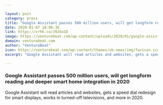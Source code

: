 ```yaml
---

layout: post
category: press
title: "Google Assistant passes 500 million users, will get longform reading and deeper smart home integration in 2020"
date: 2020-01-07 18:06:36
link: https://vrhk.co/39Jko1D
image: https://venturebeat.com/wp-content/uploads/2020/01/google-assistant-ces.jpg?w=1200&strip=all
domain: venturebeat.com
author: "VentureBeat"
icon: https://venturebeat.com/wp-content/themes/vb-news/img/favicon.ico
excerpt: "Google Assistant will read articles and websites, gets a speed dial redesign for smart displays, works in turned-off televisions, and more in 2020."

---
```


### Google Assistant passes 500 million users, will get longform reading and deeper smart home integration in 2020

Google Assistant will read articles and websites, gets a speed dial redesign for smart displays, works in turned-off televisions, and more in 2020.